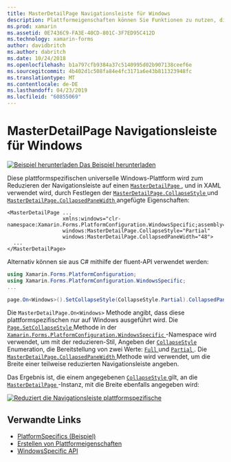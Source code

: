 ```yaml
---
title: MasterDetailPage Navigationsleiste für Windows
description: Plattformeigenschaften können Sie Funktionen zu nutzen, die nur auf einer bestimmten Plattform verfügbar ist ohne die Implementierung der benutzerdefinierten Renderern und Effekte. In diesem Artikel wird erläutert, wie die Windows-Plattform-spezifische zu nutzen, der die Navigationsleiste auf einen MasterDetailPage reduziert wird.
ms.prod: xamarin
ms.assetid: 0E7436C9-FA3E-40CD-801C-3F7ED95C412D
ms.technology: xamarin-forms
author: davidbritch
ms.author: dabritch
ms.date: 10/24/2018
ms.openlocfilehash: b1a797cfb9384a37c5140995d02b907138ceef6e
ms.sourcegitcommit: 4b402d1c508fa84e4fc3171a6e43b811323948fc
ms.translationtype: MT
ms.contentlocale: de-DE
ms.lasthandoff: 04/23/2019
ms.locfileid: "60855069"
---
```

# <a name="masterdetailpage-navigation-bar-on-windows"></a>MasterDetailPage Navigationsleiste für Windows

[![Beispiel herunterladen](~/media/shared/download.png) Das Beispiel herunterladen](https://developer.xamarin.com/samples/xamarin-forms/userinterface/platformspecifics/)

Diese plattformspezifischen universelle Windows-Plattform wird zum Reduzieren der Navigationsleiste auf einen [ `MasterDetailPage` ](xref:Xamarin.Forms.MasterDetailPage), und in XAML verwendet wird, durch Festlegen der [ `MasterDetailPage.CollapseStyle` ](xref:Xamarin.Forms.PlatformConfiguration.WindowsSpecific.MasterDetailPage.CollapseStyleProperty) und [ `MasterDetailPage.CollapsedPaneWidth` ](xref:Xamarin.Forms.PlatformConfiguration.WindowsSpecific.MasterDetailPage.CollapsedPaneWidthProperty) angefügte Eigenschaften:

```xaml
<MasterDetailPage ...
                  xmlns:windows="clr-namespace:Xamarin.Forms.PlatformConfiguration.WindowsSpecific;assembly=Xamarin.Forms.Core"
                  windows:MasterDetailPage.CollapseStyle="Partial"
                  windows:MasterDetailPage.CollapsedPaneWidth="48">
  ...
</MasterDetailPage>

```

Alternativ können sie aus C# mithilfe der fluent-API verwendet werden:

```csharp
using Xamarin.Forms.PlatformConfiguration;
using Xamarin.Forms.PlatformConfiguration.WindowsSpecific;
...

page.On<Windows>().SetCollapseStyle(CollapseStyle.Partial).CollapsedPaneWidth(148);
```

Die `MasterDetailPage.On<Windows>` Methode angibt, dass diese plattformspezifischen nur auf Windows ausgeführt wird. Die [ `Page.SetCollapseStyle` ](xref:Xamarin.Forms.PlatformConfiguration.WindowsSpecific.MasterDetailPage.SetCollapseStyle(Xamarin.Forms.IPlatformElementConfiguration{Xamarin.Forms.PlatformConfiguration.Windows,Xamarin.Forms.MasterDetailPage},Xamarin.Forms.PlatformConfiguration.WindowsSpecific.CollapseStyle)) Methode in der [ `Xamarin.Forms.PlatformConfiguration.WindowsSpecific` ](xref:Xamarin.Forms.PlatformConfiguration.WindowsSpecific) -Namespace wird verwendet, um mit der reduzieren-Stil, Angeben der [ `CollapseStyle` ](xref:Xamarin.Forms.PlatformConfiguration.WindowsSpecific.CollapseStyle) Enumeration, die Bereitstellung von zwei Werte: [ `Full` ](xref:Xamarin.Forms.PlatformConfiguration.WindowsSpecific.CollapseStyle.Full) und [ `Partial` ](xref:Xamarin.Forms.PlatformConfiguration.WindowsSpecific.CollapseStyle.Partial). Die [ `MasterDetailPage.CollapsedPaneWidth` ](xref:Xamarin.Forms.PlatformConfiguration.WindowsSpecific.MasterDetailPage.CollapsedPaneWidth(Xamarin.Forms.IPlatformElementConfiguration{Xamarin.Forms.PlatformConfiguration.Windows,Xamarin.Forms.MasterDetailPage},System.Double)) Methode wird verwendet, um die Breite einer teilweise reduzierten Navigationsleiste angeben.

Das Ergebnis ist, die einem angegebenen [ `CollapseStyle` ](xref:Xamarin.Forms.PlatformConfiguration.WindowsSpecific.CollapseStyle) gilt, an die [ `MasterDetailPage` ](xref:Xamarin.Forms.MasterDetailPage) -Instanz, mit die Breite ebenfalls angegeben wird:

[![](masterdetailpage-navigation-bar-images/collapsed-navigation-bar.png "Reduziert die Navigationsleiste plattformspezifische")](masterdetailpage-navigation-bar-images/collapsed-navigation-bar-large.png#lightbox "reduzierten Navigationsleiste plattformspezifische")

## <a name="related-links"></a>Verwandte Links

- [PlatformSpecifics (Beispiel)](https://developer.xamarin.com/samples/xamarin-forms/userinterface/platformspecifics/)
- [Erstellen von Plattformeigenschaften](~/xamarin-forms/platform/platform-specifics/index.md#creating-platform-specifics)
- [WindowsSpecific API](xref:Xamarin.Forms.PlatformConfiguration.WindowsSpecific)

